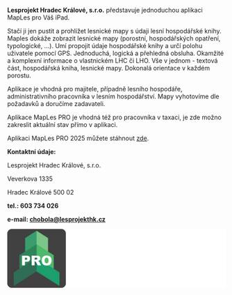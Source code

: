**Lesprojekt Hradec Králové, s.r.o.** představuje jednoduchou aplikaci MapLes pro Váš iPad.

Stačí ji jen pustit a prohlížet lesnické mapy s údaji lesní hospodářské knihy. Maples dokáže zobrazit lesnické mapy (porostní, hospodářských opatření, typologické, ...). Umí propojit údaje hospodářské knihy a určí polohu uživatele pomocí GPS. Jednoduchá, logická a přehledná obsluha. Okamžité a komplexní informace o vlastnickém LHC či LHO. Vše v jednom - textová část, hospodářská kniha, lesnické mapy. Dokonalá orientace v každém porostu.

Aplikace je vhodná pro majitele, případně lesního hospodáře, administrativního pracovníka v lesním hospodářství. Mapy vyhotovíme dle požadavků a doručíme zadavateli.

Aplikace MapLes PRO je vhodná též pro pracovníka v taxaci, je zde možno zakreslit aktuální stav přímo v aplikaci.





Aplikaci MapLes PRO 2025 můžete stáhnout [zde](https://apps.apple.com/cz/app/maples-pro-2025/id6739010753?l=cs).



**Kontaktní údaje:**

Lesprojekt Hradec Králové, s.r.o.

Veverkova 1335

Hradec Králové 500 02

**tel.: 603 734 026**  

**e-mail: [chobola@lesprojekthk.cz](mailto:chobola@lesprojekt.cz)**



![image](Images/img.jpeg)
